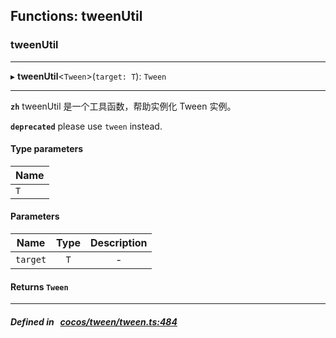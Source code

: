 ## Functions: tweenUtil

### tweenUtil


___
▸ **tweenUtil**<`Tween`\>(`target: T`): `Tween`
___



**`zh`** 
tweenUtil 是一个工具函数，帮助实例化 Tween 实例。




**`deprecated`** please use `tween` instead.



#### Type parameters
| Name |
| :------ |
| `T` |

#### Parameters

| Name | Type | Description |
| :------: | :------: | :------: |
| `target` | `T` | - |


#### Returns `Tween` 
___


##### Defined in &nbsp;   [cocos/tween/tween.ts:484](https://github.com/cocos-creator/engine/blob/c7bf6b8a9/cocos/tween/tween.ts#L484)&nbsp;
